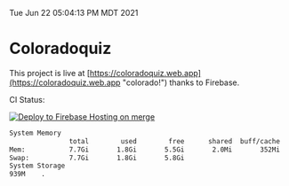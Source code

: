 Tue Jun 22 05:04:13 PM MDT 2021

# Coloradoquiz


This project is live at [https://coloradoquiz.web.app](https://coloradoquiz.web.app "colorado!") thanks to Firebase.

CI Status: 

[![Deploy to Firebase Hosting on merge](https://github.com/teamkushal/coloradoquiz/actions/workflows/firebase-hosting-merge.yml/badge.svg)](https://github.com/teamkushal/coloradoquiz/actions/workflows/firebase-hosting-merge.yml)

```bash
System Memory
               total        used        free      shared  buff/cache   available
Mem:           7.7Gi       1.8Gi       5.5Gi       2.0Mi       352Mi       5.6Gi
Swap:          7.7Gi       1.8Gi       5.8Gi
System Storage
939M	.
```
```bash
